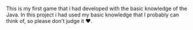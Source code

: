 This is my first game that i had developed with the basic knowledge of the Java. In this project i had used my basic knowledge that I probably can think of, so please don't judge it ❤️.
